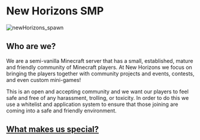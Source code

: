 # New Horizons SMP

![newHorizons_spawn](https://github.com/NewHorizonsMC/.github/blob/main/spawnAtNight.png)

## Who are we?
We are a semi-vanilla Minecraft server that has a small, established, mature and friendly community of Minecraft players. At New Horizons we focus on bringing the  players together with community projects and events, contests, and even custom mini-games!

This is an open and accepting community and we want our players to feel safe and free of any harassment, trolling, or toxicity. In order to do this we use a  whitelist and application system to ensure that those joining are coming into a safe and friendly environment.

## [What makes us special?](google.com)
